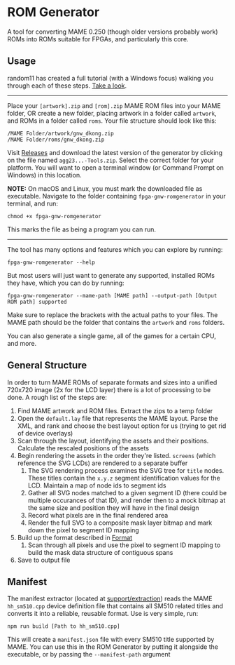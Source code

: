 # ROM Generator

A tool for converting MAME 0.250 (though older versions probably work) ROMs into ROMs suitable for FPGAs, and particularly this core.

## Usage

random11 has created a full tutorial (with a Windows focus) walking you through each of these steps. [Take a look](https://github.com/random11x/agg23-fpga-gameandwatch-hand-hold-guide/).

----

Place your `[artwork].zip` and `[rom].zip` MAME ROM files into your MAME folder, OR create a new folder, placing artwork in a folder called `artwork`, and ROMs in a folder called `roms`. Your file structure should look like this:

```
/MAME Folder/artwork/gnw_dkong.zip
/MAME Folder/roms/gnw_dkong.zip
```

Visit [Releases](https://github.com/agg23/fpga-gameandwatch/releases) and download the latest version of the generator by clicking on the file named `agg23...-Tools.zip`. Select the correct folder for your platform. You will want to open a terminal window (or Command Prompt on Windows) in this location.

**NOTE:** On macOS and Linux, you must mark the downloaded file as executable. Navigate to the folder containing `fpga-gnw-romgenerator` in your terminal, and run:

```
chmod +x fpga-gnw-romgenerator
```

This marks the file as being a program you can run.

----

The tool has many options and features which you can explore by running:

```
fpga-gnw-romgenerator --help
```

But most users will just want to generate any supported, installed ROMs they have, which you can do by running:

```
fpga-gnw-romgenerator --mame-path [MAME path] --output-path [Output ROM path] supported
```

Make sure to replace the brackets with the actual paths to your files. The MAME path should be the folder that contains the `artwork` and `roms` folders.

You can also generate a single game, all of the games for a certain CPU, and more.

## General Structure

In order to turn MAME ROMs of separate formats and sizes into a unified 720x720 image (2x for the LCD layer) there is a lot of processing to be done. A rough list of the steps are:

1. Find MAME artwork and ROM files. Extract the zips to a temp folder
2. Open the `default.lay` file that represents the MAME layout. Parse the XML, and rank and choose the best layout option for us (trying to get rid of device overlays)
3. Scan through the layout, identifying the assets and their positions. Calculate the rescaled positions of the assets
4. Begin rendering the assets in the order they're listed. `screens` (which reference the SVG LCDs) are rendered to a separate buffer
   1. The SVG rendering process examines the SVG tree for `title` nodes. These titles contain the `x.y.z` segment identification values for the LCD. Maintain a map of node ids to segment ids
   2. Gather all SVG nodes matched to a given segment ID (there could be multiple occurances of that ID), and render then to a mock bitmap at the same size and position they will have in the final design
   3. Record what pixels are in the final rendered area
   4. Render the full SVG to a composite mask layer bitmap and mark down the pixel to segment ID mapping
5. Build up the format described in [Format](format.md)
   1. Scan through all pixels and use the pixel to segment ID mapping to build the mask data structure of contiguous spans
6. Save to output file

## Manifest

The manifest extractor (located at [support/extraction](../support/extraction)) reads the MAME `hh_sm510.cpp` device definition file that contains all SM510 related titles and converts it into a reliable, reusable format. Use is very simple, run:

```
npm run build [Path to hh_sm510.cpp]
```

This will create a `manifest.json` file with every SM510 title supported by MAME. You can use this in the ROM Generator by putting it alongside the executable, or by passing the `--manifest-path` argument
